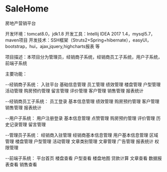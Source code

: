 # SaleHome
房地产营销平台

开发环境：tomcat8.0，jdk1.8
开发工具：Intellij IDEA 2017 1.4，mysql5.7，maven项目
开发技术：SSH框架（Struts2+Spring+hibernate），easyUI，bootstrap，hui，ajax,jquery,highcharts报表 等

项目描述：本项目分为管理员，经销商子系统，经销商员工子系统，用户子系统，前端子系统

主要功能：

--经销商子系统：
入驻平台	基础信息管理	 员工管理	绩效管理	楼盘管理	户型管理	活动管理	 购房预约管理	留言管理	评价管理	客户管理	销售管理	报表统计	

--经销商员工子系统：
员工登录	 基本信息管理	绩效管理	 购房预约管理	 客户管理	 销售管理	 报表统计	

--用户子系统：
 用户注册登录	 基本信息管理	 点赞管理	 购房预约管理	 评价管理	 历史记录管理	 留言管理	
 
 --管理员子系统：
 经销商入驻管理	 经销商基本信息管理	 用户基本信息管理	 区域管理	 楼盘管理	户型管理	 活动管理	 文章类别管理	 文章管理	 广告管理	 报表统计	 权限管理
 
 --前端子系统：
 平台首页	 楼盘查看	 户型查看	 楼盘地图	 贷款计算	 文章查看	 数据报表查看	 销售查看	
